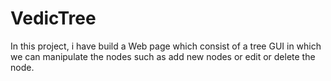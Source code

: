 # VedicTree
In this project, i have build a Web page which consist of a tree GUI in which we can manipulate the nodes such as add new nodes or edit or delete the node.

